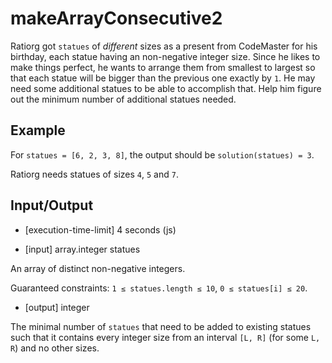 # makeArrayConsecutive2

Ratiorg got `statues` of _different_ sizes as a present from CodeMaster for his birthday, each statue having an non-negative integer size. Since he likes to make things perfect, he wants to arrange them from smallest to largest so that each statue will be bigger than the previous one exactly by `1`. He may need some additional statues to be able to accomplish that. Help him figure out the minimum number of additional statues needed.

## Example

For `statues = [6, 2, 3, 8]`, the output should be
`solution(statues) = 3`.

Ratiorg needs statues of sizes `4`, `5` and `7`.

## Input/Output

- [execution-time-limit] 4 seconds (js)

- [input] array.integer statues

An array of distinct non-negative integers.

Guaranteed constraints:
`1 ≤ statues.length ≤ 10`,
`0 ≤ statues[i] ≤ 20`.

- [output] integer

The minimal number of `statues` that need to be added to existing statues such that it contains every integer size from an interval `[L, R]` (for some `L, R`) and no other sizes.
